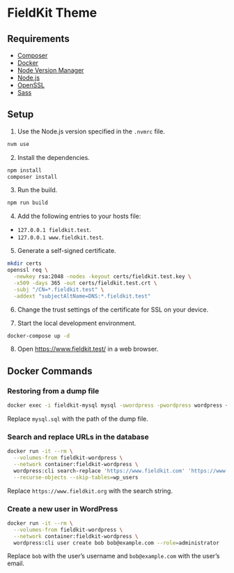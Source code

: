 # FieldKit Theme

## Requirements

- [Composer](https://getcomposer.org/)
- [Docker](https://www.docker.com/)
- [Node Version Manager](https://github.com/creationix/nvm)
- [Node.js](https://nodejs.org/)
- [OpenSSL](https://www.openssl.org/)
- [Sass](https://sass-lang.com/)

## Setup

1. Use the Node.js version specified in the `.nvmrc` file.

```sh
nvm use
```

2. Install the dependencies.

```sh
npm install
composer install
```

3. Run the build.

```sh
npm run build
```

4. Add the following entries to your hosts file:

- `127.0.0.1 fieldkit.test`.
- `127.0.0.1 www.fieldkit.test`.

5. Generate a self-signed certificate.

```sh
mkdir certs
openssl req \
  -newkey rsa:2048 -nodes -keyout certs/fieldkit.test.key \
  -x509 -days 365 -out certs/fieldkit.test.crt \
  -subj "/CN=*.fieldkit.test" \
  -addext "subjectAltName=DNS:*.fieldkit.test"
```

6. Change the trust settings of the certificate for SSL on your device.

7. Start the local development environment.

```sh
docker-compose up -d
```

8. Open https://www.fieldkit.test/ in a web browser.

## Docker Commands

### Restoring from a dump file

```sh
docker exec -i fieldkit-mysql mysql -uwordpress -pwordpress wordpress < mysql.sql
```

Replace `mysql.sql` with the path of the dump file.

### Search and replace URLs in the database

```sh
docker run -it --rm \
  --volumes-from fieldkit-wordpress \
  --network container:fieldkit-wordpress \
  wordpress:cli search-replace 'https://www.fieldkit.com' 'https://www.fieldkit.test' \
  --recurse-objects --skip-tables=wp_users
```

Replace `https://www.fieldkit.org` with the search string.

### Create a new user in WordPress

```sh
docker run -it --rm \
  --volumes-from fieldkit-wordpress \
  --network container:fieldkit-wordpress \
  wordpress:cli user create bob bob@example.com --role=administrator
```

Replace `bob` with the user’s username and `bob@example.com` with the user’s email.
